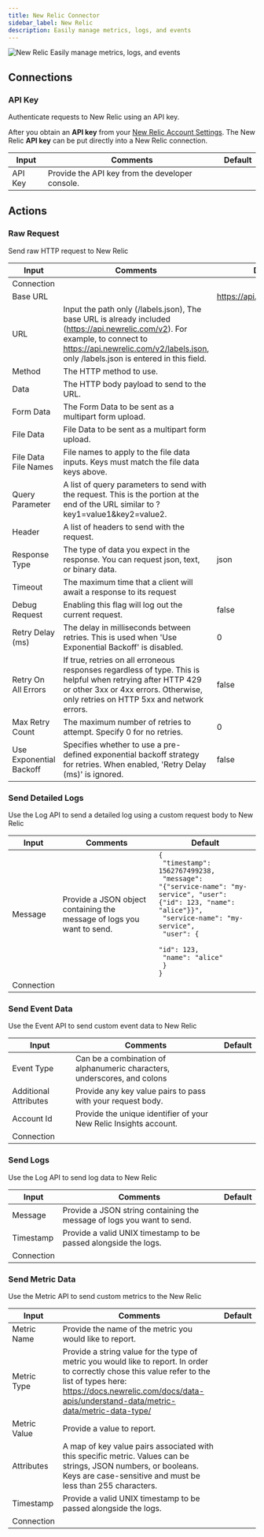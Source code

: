 ```yaml
---
title: New Relic Connector
sidebar_label: New Relic
description: Easily manage metrics, logs, and events
---
```


![New Relic](./assets/new-relic.png#connector-icon)
Easily manage metrics, logs, and events

## Connections

### API Key

Authenticate requests to New Relic using an API key.

After you obtain an **API key** from your [New Relic Account Settings](https://docs.newrelic.com/docs/apis/intro-apis/new-relic-api-keys/).
The New Relic **API key** can be put directly into a New Relic connection.

| Input   | Comments                                        | Default |
| ------- | ----------------------------------------------- | ------- |
| API Key | Provide the API key from the developer console. |         |

## Actions

### Raw Request

Send raw HTTP request to New Relic

| Input                   | Comments                                                                                                                                                                                                            | Default                     |
| ----------------------- | ------------------------------------------------------------------------------------------------------------------------------------------------------------------------------------------------------------------- | --------------------------- |
| Connection              |                                                                                                                                                                                                                     |                             |
| Base URL                |                                                                                                                                                                                                                     | https://api.newrelic.com/v2 |
| URL                     | Input the path only (/labels.json), The base URL is already included (https://api.newrelic.com/v2). For example, to connect to https://api.newrelic.com/v2/labels.json, only /labels.json is entered in this field. |                             |
| Method                  | The HTTP method to use.                                                                                                                                                                                             |                             |
| Data                    | The HTTP body payload to send to the URL.                                                                                                                                                                           |                             |
| Form Data               | The Form Data to be sent as a multipart form upload.                                                                                                                                                                |                             |
| File Data               | File Data to be sent as a multipart form upload.                                                                                                                                                                    |                             |
| File Data File Names    | File names to apply to the file data inputs. Keys must match the file data keys above.                                                                                                                              |                             |
| Query Parameter         | A list of query parameters to send with the request. This is the portion at the end of the URL similar to ?key1=value1&key2=value2.                                                                                 |                             |
| Header                  | A list of headers to send with the request.                                                                                                                                                                         |                             |
| Response Type           | The type of data you expect in the response. You can request json, text, or binary data.                                                                                                                            | json                        |
| Timeout                 | The maximum time that a client will await a response to its request                                                                                                                                                 |                             |
| Debug Request           | Enabling this flag will log out the current request.                                                                                                                                                                | false                       |
| Retry Delay (ms)        | The delay in milliseconds between retries. This is used when 'Use Exponential Backoff' is disabled.                                                                                                                 | 0                           |
| Retry On All Errors     | If true, retries on all erroneous responses regardless of type. This is helpful when retrying after HTTP 429 or other 3xx or 4xx errors. Otherwise, only retries on HTTP 5xx and network errors.                    | false                       |
| Max Retry Count         | The maximum number of retries to attempt. Specify 0 for no retries.                                                                                                                                                 | 0                           |
| Use Exponential Backoff | Specifies whether to use a pre-defined exponential backoff strategy for retries. When enabled, 'Retry Delay (ms)' is ignored.                                                                                       | false                       |

### Send Detailed Logs

Use the Log API to send a detailed log using a custom request body to New Relic

| Input      | Comments                                                               | Default                                                                                                                                                                                                                                             |
| ---------- | ---------------------------------------------------------------------- | --------------------------------------------------------------------------------------------------------------------------------------------------------------------------------------------------------------------------------------------------- |
| Message    | Provide a JSON object containing the message of logs you want to send. | <code>{<br /> "timestamp": 1562767499238,<br /> "message": "{"service-name": "my-service", "user": {"id": 123, "name": "alice"}}",<br /> "service-name": "my-service",<br /> "user": {<br /> "id": 123,<br /> "name": "alice"<br /> }<br />}</code> |
| Connection |                                                                        |                                                                                                                                                                                                                                                     |

### Send Event Data

Use the Event API to send custom event data to New Relic

| Input                 | Comments                                                                 | Default |
| --------------------- | ------------------------------------------------------------------------ | ------- |
| Event Type            | Can be a combination of alphanumeric characters, underscores, and colons |         |
| Additional Attributes | Provide any key value pairs to pass with your request body.              |         |
| Account Id            | Provide the unique identifier of your New Relic Insights account.        |         |
| Connection            |                                                                          |         |

### Send Logs

Use the Log API to send log data to New Relic

| Input      | Comments                                                               | Default |
| ---------- | ---------------------------------------------------------------------- | ------- |
| Message    | Provide a JSON string containing the message of logs you want to send. |         |
| Timestamp  | Provide a valid UNIX timestamp to be passed alongside the logs.        |         |
| Connection |                                                                        |         |

### Send Metric Data

Use the Metric API to send custom metrics to the New Relic

| Input        | Comments                                                                                                                                                                                                                               | Default |
| ------------ | -------------------------------------------------------------------------------------------------------------------------------------------------------------------------------------------------------------------------------------- | ------- |
| Metric Name  | Provide the name of the metric you would like to report.                                                                                                                                                                               |         |
| Metric Type  | Provide a string value for the type of metric you would like to report. In order to correctly chose this value refer to the list of types here: https://docs.newrelic.com/docs/data-apis/understand-data/metric-data/metric-data-type/ |         |
| Metric Value | Provide a value to report.                                                                                                                                                                                                             |         |
| Attributes   | A map of key value pairs associated with this specific metric. Values can be strings, JSON numbers, or booleans. Keys are case-sensitive and must be less than 255 characters.                                                         |         |
| Timestamp    | Provide a valid UNIX timestamp to be passed alongside the logs.                                                                                                                                                                        |         |
| Connection   |                                                                                                                                                                                                                                        |         |
